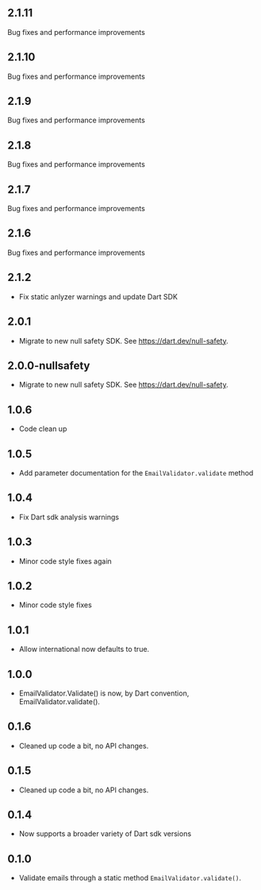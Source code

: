 ## 2.1.11
Bug fixes and performance improvements
## 2.1.10
Bug fixes and performance improvements
## 2.1.9
Bug fixes and performance improvements
## 2.1.8
Bug fixes and performance improvements
## 2.1.7
Bug fixes and performance improvements
## 2.1.6
Bug fixes and performance improvements
## 2.1.2

* Fix static anlyzer warnings and update Dart SDK

## 2.0.1

* Migrate to new null safety SDK. See https://dart.dev/null-safety.

## 2.0.0-nullsafety

* Migrate to new null safety SDK. See https://dart.dev/null-safety.

## 1.0.6

* Code clean up

## 1.0.5

* Add parameter documentation for the `EmailValidator.validate` method

## 1.0.4

* Fix Dart sdk analysis warnings
  
## 1.0.3

* Minor code style fixes again
  
## 1.0.2

* Minor code style fixes
  
## 1.0.1

* Allow international now defaults to true.
  
## 1.0.0

* EmailValidator.Validate() is now, by Dart convention, EmailValidator.validate().

## 0.1.6

* Cleaned up code a bit, no API changes.

## 0.1.5

* Cleaned up code a bit, no API changes.

## 0.1.4

* Now supports a broader variety of Dart sdk versions

## 0.1.0

* Validate emails through a static method `EmailValidator.validate()`.

